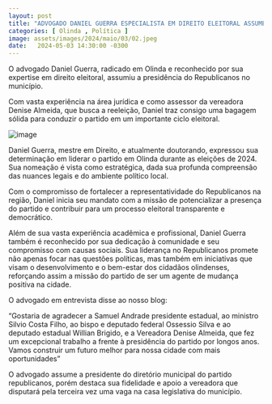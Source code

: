 ```yaml
---
layout: post
title: "ADVOGADO DANIEL GUERRA ESPECIALISTA EM DIREITO ELEITORAL ASSUME PRESIDÊNCIA DO REPUBLICANOS EM OLINDA"
categories: [ Olinda , Política ]
image: assets/images/2024/maio/03/02.jpeg
date:   2024-05-03 14:30:00 -0300
---
```

O advogado Daniel Guerra, radicado em Olinda e reconhecido por sua expertise em direito eleitoral, assumiu a presidência do Republicanos no município.

Com vasta experiência na área jurídica e como assessor da vereadora Denise Almeida, que busca a reeleição, Daniel traz consigo uma bagagem sólida para conduzir o partido em um importante ciclo eleitoral.

![image](https://github.com/correioolindense/correioolindense.github.io/assets/158768762/627b5bad-b35b-47e0-a5f7-30c2a55c482c)

Daniel Guerra, mestre em Direito, e atualmente  doutorando, expressou sua determinação em liderar o partido em Olinda durante as eleições de 2024. Sua nomeação é vista como estratégica, dada sua profunda compreensão das nuances legais e do ambiente político local.

Com o compromisso de fortalecer a representatividade do Republicanos na região, Daniel inicia seu mandato com a missão de potencializar a presença do partido e contribuir para um processo eleitoral transparente e democrático.

Além de sua vasta experiência acadêmica e profissional, Daniel Guerra também é reconhecido por sua dedicação à comunidade e seu compromisso com causas sociais. Sua liderança no Republicanos promete não apenas focar nas questões políticas, mas também em iniciativas que visam o desenvolvimento e o bem-estar dos cidadãos olindenses, reforçando assim a missão do partido de ser um agente de mudança positiva na cidade. 

O advogado em entrevista disse ao nosso blog:

“Gostaria de agradecer a Samuel Andrade presidente estadual, ao ministro Silvio Costa Filho, ao bispo e deputado federal Ossessio Silva e ao deputado estadual Willian Brigido, e a Vereadora Denise Almeida, que fez um excepcional trabalho a frente à presidência do partido por longos anos.
Vamos construir um futuro melhor para nossa cidade com mais oportunidades”

O advogado assume a presidente do diretório municipal do partido republicanos, porém destaca sua fidelidade e apoio a vereadora que disputará pela terceira vez uma vaga na casa legislativa do município.

